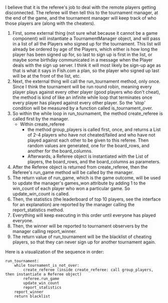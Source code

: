 I believe that it is the referee's job to deal with the remote players getting disconnected. The referee
will then tell this to the tournament manager, at the end of the game, and the tournament manager will keep track of
who those players are (along with the cheaters).

1. First, some external thing (not sure what because it cannot be a game component)
will instantiate a TournamentManager object, and will pass in a list of all the Players 
who signed up for the tournament. This list will already be ordered by age of the Players, which
either is how long the player has been signed up for, so last to sign up is first in the list, or maybe some birthday communicated in a message
when the Player deals with the sign up server. I think it will most likely be sign-up age as that is what it says in Fish.com a plan, so the player who signed up last will be at the front of the list, etc.
2. Next, the external thing will call the run_tournament method, only once. Since I think the tournament will be run round robin,
meaning every player plays against every other player (good players who don't cheat), the method is kind of like an infinite 
while loop that terminates once every player has played against every other player. So the 'stop' condition will be measured by a function called
is_tournament_over. 
3. So within the while loop in run_tournament, the method create_referee is called first by the manager.
    - Within create_referee
       - the method group_players is called first, once, and returns a List of 2-4 players who have not cheated/failed and who have not played against each other 
to be given to this referee. Then random values are generated, one for the board_rows, and another for the board_columns. 
       - Afterwards, a Referee object is instantiated with the List of players, the board_rows, and the board_columns as parameters.
5. After the Referee object is returned from create_referee, then the Referee's run_game method will be called by the manager.
6. The return value of run_game, which is the game outcome, will be used to update the manager's games_won attribute by adding 1 
to the win_count of each player who won a particular game. So update_win_count is called.
7. Then, the statistics (the leaderboard of top 10 players, see the interface for an explanation) are reported by the manager calling
the report_statistics method.
7. Everything will keep executing in this order until everyone has played everyone.
8. Then, the winner will be reported to tournament observers by the manager calling report_winner.
9. The return value of run_tournament will be the blacklist of cheating players, so that they can
never sign up for another tournament again.

Here is a visualization of the sequence in order:

    run_tournament:
        while tournament_is_not_over:
            create_referee (inside create_referee: call group_players, then instantiate a Referee object)
            referee.run_game 
            update_win_count
            report_statistics
        report_winner
        return blacklist


